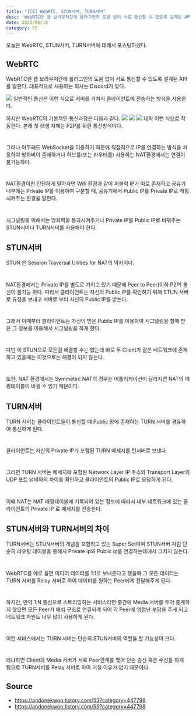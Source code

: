 ```yaml
---
title: "[CS] WebRTC, STUN서버, TURN서버"
desc: 'WebRTC란 웹 브라우저간에 플러그인의 도움 없이 서로 통신할 수 있도록 설계된 API를 말한다. 대표적으로 사용하는 회사는 Discord가 있다.'
date: 2022/06/16
category: CS
---
```


오늘은 WebRTC, STUN서버, TURN서버에 대해서 포스팅하겠다.

## WebRTC
WebRTC란 웹 브라우저간에 플러그인의 도움 없이 서로 통신할 수 있도록 설계된 API를 말한다. 대표적으로 사용하는 회사는 Discord가 있다.

![](https://velog.velcdn.com/images/le12352/post/e265109c-0c30-46ef-91f3-48fbba23f642/image.png)
일반적인 통신은 이런 식으로 서버를 거쳐서 클라이언트에 전송하는 방식을 사용한다.

하지만 WebRTC의 기본적인 통신과정은 다음과 같다.
![](https://velog.velcdn.com/images/le12352/post/ab1bba02-f2d9-432e-8a33-1abe5c6e1bc4/image.png)
![](https://velog.velcdn.com/images/le12352/post/e24d1cfd-2689-4787-8c71-4852e006944a/image.png)
![](https://velog.velcdn.com/images/le12352/post/efb56038-679c-414a-b4bf-2dd448e04f33/image.png)
대략 이런 식으로 작동한다. 본래 첫 태생 자체는 P2P를 위한 통신방식이다.
#
그러나 아무래도 WebSocket을 이용하기 때문에 직접적으로 IP를 연결하는 방식을 차용하여 방화벼이 존재하거나 허브를(또는 라우터를) 사용하는 NAT환경에서는 연결이 불가능하다. 
#
NAT환경이란 간단하게 말하자면 Wifi 환경과 같이 퍼블릭 IP가 따로 존재하고 공유기 내부에는 Private IP를 이용하여 구분할 때, 공유기에서 Public IP를 Private IP로 매핑시켜주는 환경을 말한다.
#
시그널링을 위해서는 방화벽을 통과시켜주거나 Private IP를 Public IP로 바꿔주는 STUN서버나 TURN서버를 사용해야 한다.

## STUN서버
STUN 은 Session Traversal Uilities for NAT의 약자이다.
#
NAT환경에서는 Private IP를 별도로 가지고 있기 때문에 Peer to Peer(이하 P2P) 통신이 불가능 하다. 따라서 클라이언트는 자신의 Public IP를 확인하기 위해 STUN 서버로 요청을 보내고 서버로 부터 자신의 Public IP를 받는다.
#
그래서 이때부터 클라이언트는 자신이 받은 Public IP를 이용하여 시그널링을 할때 받은 그 정보를 이용해서 시그널링을 하게 한다.
#
다만 이 STUN으로 모든걸 해결할 수는 없는데 바로 두 Client가 같은 네트워크에 존재하고 있을때는 이것으로는 해결이 되지 않는다.
#
또한, NAT 환경에서는 Symmetirc NAT의 경우는 어플리케이션이 달라지면 NAT의 매핑테이블이 바뀔 수 있기 때문이다.

## TURN서버
TURN 서버는 클라이언트들이 통신할 때 Public 망에 존재하는 TURN 서버를 경유하여 통신하게 된다.
#
클라이언트는 자신의 Private IP가 포함된 TURN 메세지를 턴서버로 보낸다. 
#
그러면 TURN 서버는 메세지에 포함된 Network Layer IP 주소와 Transport Layer의 UDP 포트 넘버와의 차이를 확인하고 클라이언트의 Public IP로 응답하게 된다. 
#
이때 NAT는 NAT 매핑테이블에 기록되어 있는 정보에 따라서 내부 네트워크에 있는 클라이언트의 Private IP 로 메세지를 전송한다.

## STUN서버와 TURN서버의 차이
TURN서버는 STUN서버의 개념을 포함하고 있는 Super Set이며 STUN서버 처럼 단순히 라우팅 테이블을 통해서 Private ip와 Public ip를 연결하는데에서 그치지 않는다.
#
WebRTC를 예로 들면 미디어 데이터를 1:1로 보내준다고 했을때 그 모든 데이터는 TURN 서버를 Relay 서버로 하여 데이터를 원하는 Peer에게 전달해주게 된다.
#
하지만, 만약 1:N 통신으로 스트리밍하는 서비스라면 중간에 Media 서버를 두어 중계하지 않으면 모든 Peer가 매쉬 구조로 연결되게 되어 각 Peer에 엄청난 부담을 주게 되고 네트워크 자원도 너무 많이 사용하게 된다.
#
이런 서비스에서는 TURN 서버는 단순히 STUN서버의 역할을 할 가능성이 크다.
#
왜냐하면 Client와 Media 서버가 서로 Peer관계를 맺어 단순 송신 혹은 수신을 하게 됨으로 TURN서버를 Relay 서버로 하여 거칠 이유가 없기 때문이다.

## Source
- https://andonekwon.tistory.com/53?category=447798
- https://andonekwon.tistory.com/59?category=447798